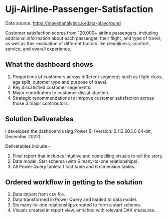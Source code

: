 # Uji-Airline-Passenger-Satisfaction

Data source: https://mavenanalytics.io/data-playground

Customer satisfaction scores from 120,000+ airline passengers, including additional information about each passenger, their flight, and type of travel, as well as ther evaluation of different factors like cleanliness, comfort, service, and overall experience.

## What the dashboard shows

1. Proportions of customers across different segments such as flight class, age split, cutomer type and purpose of travel.
2. Key dissatisfied customer segements.
3. Major contributors to customer dissatisfaction.
4. Strategic recommendations to imrpove customer satisfaction across those 3 major contributors.

## Solution Deliverables
I developed the dashboard using Power BI (Version: 2.112.603.0 64-bit, December 2022).

Deliverables include -

1. Final report that includes intuitive and compelling visuals to tell the story.
2. Data model: Star schema (with 6 many-to-one relationships).
3. All Power Query tables: 1 fact table and 6 dimension tables.

## Ordered workflow in getting to the solution

1. Data import from csv file.
2. Data transformed in Power Query and loaded to data model.
3. Six many-to-one relationships created to form a start schema.
4. Visuals created in report view, enriched with relevant DAX measures.

